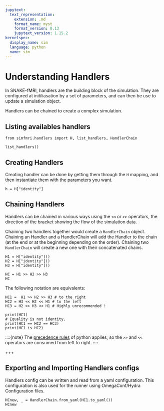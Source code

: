 ```yaml
---
jupytext:
  text_representation:
    extension: .md
    format_name: myst
    format_version: 0.13
    jupytext_version: 1.15.2
kernelspec:
  display_name: sim
  language: python
  name: sim
---
```


# Understanding Handlers

In SNAKE-fMRI, handlers are the building block of the simulation. They are configured at initiliasation by a set of parameters, and can then be use to update a simulation object.

Handlers can be chained to create a complex simulation.

## Listing availables handlers

```{code-cell} ipython3
from simfmri.handlers import H, list_handlers, HandlerChain
```

```{code-cell} ipython3
list_handlers()
```

## Creating Handlers

Creating handler can be done by getting them through the `H` mapping, and then instantiate them with the parameters you want.

```{code-cell} ipython3
h = H["identity"]
```

## Chaining Handlers

Handlers can be chained in various ways using the `<<` or `>>` operators, the direction of the bracket showing the flow of the simulation data.

Chaining two handlers together would create a `HandlerChain` object. Chaining an Handler and a HandlerChain will add the Handler to the chain (at the end or at the beginning depending on the order). Chaining two `HandlerChain` will create a new one with their concatenated chains.

```{code-cell} ipython3
H1 = H["identity"]()
H2 = H["identity"]()
H3 = H["identity"]()

HC = H1 >> H2 >> H3
HC
```

The following notation are equivalents:

```{code-cell} ipython3
HC1 =  H1 >> H2 >> H3 # to the right
HC2 = H3 << H2 << H1 # to the left
HC3 = H2 >> H3 << H1 # Highly unrecommended ! 

print(HC1)
# Equality is not identity.
print(HC1 == HC2 == HC3)
print(HC1 is HC2)
```

::::{note}
The [precedence rules](https://docs.python.org/3/reference/expressions.html#operator-precedence) of python applies, so the `>>` and `<<` operators are consumed from left to right.
::::

+++

## Exporting and Importing Handlers configs

Handlers config can be written and read from a yaml configuration. This configuration is also used for the runner using OmegaConf/Hydra Configuration files.

```{code-cell} ipython3
HCnew, _ = HandlerChain.from_yaml(HC1.to_yaml())
HCnew 
```
